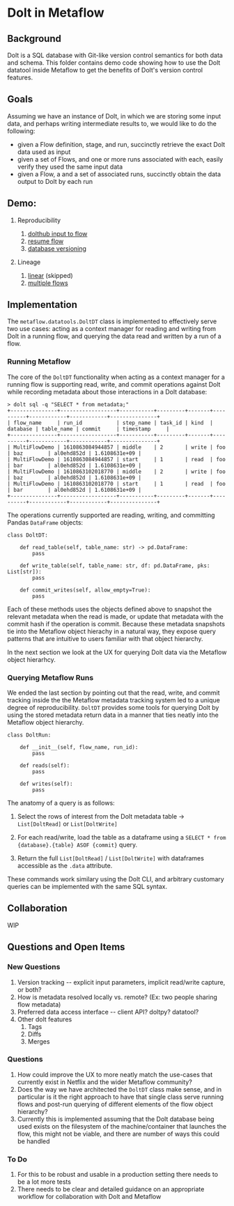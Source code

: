 # Dolt in Metaflow

## Background
Dolt is a SQL database with Git-like version control semantics for both data and schema. This folder contains demo code showing how to use the Dolt datatool inside Metaflow to get the benefits of Dolt's version control features.

## Goals
Assuming we have an instance of Dolt, in which we are storing some input data, and perhaps writing intermediate results to, we would like to do the following:
- given a Flow definition, stage, and run, succinctly retrieve the exact Dolt data used as input
- given a set of Flows, and one or more runs associated with each, easily verify they used the same input data
- given a Flow, a and a set of associated runs, succinctly obtain the data output to Dolt by each run

## Demo:

1. Reproducibility
    1. [dolthub input to flow](./1-reproducibility-1-dolthub)
    2. [resume flow](./1-reproducibility-2-resume)
    3. [database versioning](./1-reproducibility-3-versioning)

2. Lineage
    1. [linear]() (skipped)
    2. [multiple flows](./2-lineage-2-multiple-flows)

## Implementation
The `metaflow.datatools.DoltDT` class is implemented to effectively serve two
use cases: acting as a context manager for reading and writing from Dolt
in a running flow, and querying the data read and written by a run of a flow.

### Running Metaflow
The core of the `DoltDT` functionality when acting as a context manager 
for a running flow is supporting read, write, and commit operations
against Dolt while recording metadata about those interactions in 
a Dolt database:

```
> dolt sql -q "SELECT * from metadata;"
+---------------+------------------+-----------+---------+-------+----------+------------+------------+---------------+
| flow_name     | run_id           | step_name | task_id | kind  | database | table_name | commit     | timestamp     |
+---------------+------------------+-----------+---------+-------+----------+------------+------------+---------------+
| MultiFlowDemo | 1610863084944857 | middle    | 2       | write | foo      | baz        | al0ehd852d | 1.6108631e+09 |
| MultiFlowDemo | 1610863084944857 | start     | 1       | read  | foo      | bar        | al0ehd852d | 1.6108631e+09 |
| MultiFlowDemo | 1610863102018770 | middle    | 2       | write | foo      | baz        | al0ehd852d | 1.6108631e+09 |
| MultiFlowDemo | 1610863102018770 | start     | 1       | read  | foo      | bar        | al0ehd852d | 1.6108631e+09 |
+---------------+------------------+-----------+---------+-------+----------+------------+------------+---------------+
```

The operations currently supported are reading, writing,
and committing Pandas `DataFrame` objects:
```python3
class DoltDT:

    def read_table(self, table_name: str) -> pd.DataFrame:
        pass

    def write_table(self, table_name: str, df: pd.DataFrame, pks: List[str]):
        pass

    def commit_writes(self, allow_empty=True):
        pass
```

Each of these methods uses the objects defined above to snapshot the relevant
metadata when the read is made, or update that metadata with the commit hash
if the operation is commit. Because these metadata snapshots tie into the
Metaflow object hierachy in a natural way, they expose query patterns that
are intuitive to users familiar with that object hierarchy. 

In the next section we look at the UX for querying Dolt data via the Metaflow object hierarhcy.

### Querying Metaflow Runs
We ended the last section by pointing out that the read, write, and commit
tracking inside the the Metaflow metadata tracking system led to a unique
degree of reproducibility. `DoltDT` provides some tools for querying Dolt
by using the stored metadata return data in a manner that ties neatly into
the Metaflow object hierarchy.

```python3
class DoltRun:

    def __init__(self, flow_name, run_id):
        pass

    def reads(self):
        pass

    def writes(self):
        pass
```

The anatomy of a query is as follows:

1. Select the rows of interest from the Dolt metadata table ->
   `List[DoltRead]` or `List[DoltWrite]`

2. For each read/write, load the table as a dataframe using a
    `SELECT * from {database}.{table} ASOF {commit}` query.

3. Return the full `List[DoltRead]` / `List[DoltWrite]` with dataframes
   accessible as the `.data` attribute.

These commands work similary using the Dolt CLI, and arbitrary customary
queries can be implemented with the same SQL syntax.

## Collaboration
WIP

## Questions and Open Items

### New Questions

1. Version tracking -- explicit input parameters, implicit read/write capture, or both?
2. How is metadata resolved locally vs. remote? (Ex: two people sharing flow metadata)
3. Preferred data access interface -- client API? doltpy? datatool?
4. Other dolt features
    1. Tags
    2. Diffs
    3. Merges

### Questions
1. How could improve the UX to more neatly match the use-cases that currently exist in Netflix and the wider Metaflow community?
2. Does the way we have architected the `DoltDT` class make sense, and in particular is it the right approach to have that single class serve running flows and post-run querying of different elements of the flow object hierarchy?
3. Currently this is implemented assuming that the Dolt database being used exists on the filesystem of the machine/container that launches the flow, this might not be viable, and there are number of ways this could be handled

### To Do
1. For this to be robust and usable in a production setting there needs to be a lot more tests
2. There needs to be clear and detailed guidance on an appropriate workflow for collaboration with Dolt and Metaflow
